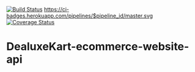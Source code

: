 [![Build Status](https://travis-ci.org/MielynA/DealuxeKart-ecommerce-website-api.svg?branch=master)](https://travis-ci.org/MielynA/DealuxeKart-ecommerce-website-api)
https://ci-badges.herokuapp.com/pipelines/$pipeline_id/master.svg
[![Coverage Status](https://coveralls.io/repos/github/MielynA/DealuxeKart-ecommerce-website-api/badge.svg?branch=master)](https://coveralls.io/github/MielynA/DealuxeKart-ecommerce-website-api?branch=master)
# DealuxeKart-ecommerce-website-api
